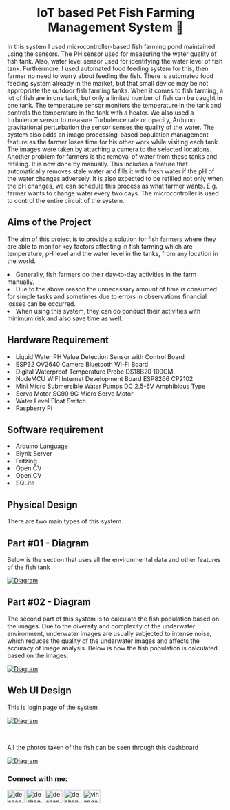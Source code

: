 <h1 align="center"> IoT based Pet Fish Farming Management System 🐠</h1>

In this system I used microcontroller-based fish farming pond maintained using the sensors.
The PH sensor used for measuring the water quality of fish tank. Also, water level sensor used for 
identifying the water level of fish tank. Furthermore, I used automated food feeding system for 
this, then farmer no need to warry about feeding the fish. There is automated food feeding system 
already in the market, but that small device may be not appropriate the outdoor fish farming tanks.
When it comes to fish farming, a lot of fish are in one tank, but only a limited number of fish can 
be caught in one tank. The temperature sensor monitors the temperature in the tank and controls 
the temperature in the tank with a heater. We also used a turbulence sensor to measure Turbulence 
rate or opacity, Arduino gravitational perturbation the sensor senses the quality of the water. The 
system also adds an image processing-based population management feature as the farmer loses 
time for his other work while visiting each tank. The images were taken by attaching a camera to 
the selected locations. Another problem for farmers is the removal of water from these tanks and 
refilling. It is now done by manually. This includes a feature that automatically removes stale water 
and fills it with fresh water if the pH of the water changes adversely. It is also expected to be 
refilled not only when the pH changes, we can schedule this process as what farmer wants. E.g.
farmer wants to change water every two days. The microcontroller is used to control the entire 
circuit of the system. 

<h2>Aims of the Project </h2>
  <p>The aim of this project is to provide a solution for fish farmers where they are able to monitor 
key factors affecting in fish farming which are temperature, pH level and the water level in the 
tanks, from any location in the world. 
        <li>Generally, fish farmers do their day-to-day activities in the farm manually.</li>
        <li>Due to the above reason the unnecessary amount of time is consumed for simple tasks and 
sometimes due to errors in observations financial losses can be occurred.</li>
        <li>When using this system, they can do conduct their activities with minimum risk and also 
save time as well.</li>
  </p>

<h2>Hardware Requirement</h2>
  <li>Liquid Water PH Value Detection Sensor with Control Board</li>
  <li>ESP32 OV2640 Camera Bluetooth Wi-Fi Board</li>
  <li>Digital Waterproof Temperature Probe DS18B20 100CM</li>
  <li>NodeMCU WIFI Internet Development Board ESP8266 CP2102</li>
  <li>Mini Micro Submersible Water Pumps DC 2.5-6V Amphibious Type</li>
  <li>Servo Motor SG90 9G Micro Servo Motor</li>
  <li>Water Level Float Switch</li>
  <li>Raspberry Pi</li>


<h2>Software requirement </h2>
  <li>Arduino Language</li>
  <li>Blynk Server</li>
  <li>Fritzing</li>
  <li>Open CV</li>
  <li>Open CV</li>
  <li>SQLite</li>


<h2> Physical Design</h2>
<p>There are two main types of this system.</p>

<h2> Part #01 - Diagram</h2>
<p>Below is the section that uses all the environmental data 
and other features of the fish tank</p>
<p align="left"> <a href="#" target="_blank" rel="noreferrer"> <img src="https://github.com/vihangad/IoT-based-Pet-Fish-Farming-Management-System/blob/master/Diagrams/01.jpg?raw=true" alt="Diagram" width="auto" height="auto"/> </a> </p>

<h2> Part #02 - Diagram</h2>
<p>The second part of this system is to calculate the fish population based on the images. Due 
to the diversity and complexity of the underwater environment, underwater images are usually 
subjected to intense noise, which reduces the quality of the underwater images and affects the 
accuracy of image analysis. Below is how the fish population is calculated based on the images.
</p>
<p align="left"> <a href="#" target="_blank" rel="noreferrer"> <img src="https://github.com/vihangad/IoT-based-Pet-Fish-Farming-Management-System/blob/master/Diagrams/02.jpg?raw=true" alt="Diagram" width="auto" height="auto"/> </a> </p>

<h2>Web UI Design</h2>
<p>This is login page of the system</p>
<p align="left"> <a href="#" target="_blank" rel="noreferrer"> <img src="https://github.com/vihangad/IoT-based-Pet-Fish-Farming-Management-System/blob/master/Diagrams/05.jpg?raw=true" alt="Diagram" width="auto" height="auto"/> </a> </p>
<br>

<p>All the photos taken of the fish can be seen through this dashboard</p>
<p align="left"> <a href="#" target="_blank" rel="noreferrer"> <img src="https://github.com/vihangad/IoT-based-Pet-Fish-Farming-Management-System/blob/master/Diagrams/06.jpg?raw=true" alt="Diagram" width="auto" height="auto"/> </a> </p>

  
 <h3 align="left">Connect with me:</h3>
<p align="left">
<a href="https://twitter.com/deshanonline" target="blank"><img align="center" src="https://raw.githubusercontent.com/rahuldkjain/github-profile-readme-generator/master/src/images/icons/Social/twitter.svg" alt="deshanonline" height="30" width="40" /></a>
<a href="https://linkedin.com/in/deshanonline" target="blank"><img align="center" src="https://raw.githubusercontent.com/rahuldkjain/github-profile-readme-generator/master/src/images/icons/Social/linked-in-alt.svg" alt="deshanonline" height="30" width="40" /></a>
<a href="https://fb.com/deshanonline" target="blank"><img align="center" src="https://raw.githubusercontent.com/rahuldkjain/github-profile-readme-generator/master/src/images/icons/Social/facebook.svg" alt="deshanonline" height="30" width="40" /></a>
<a href="https://instagram.com/deshanonline" target="blank"><img align="center" src="https://raw.githubusercontent.com/rahuldkjain/github-profile-readme-generator/master/src/images/icons/Social/instagram.svg" alt="deshanonline" height="30" width="40" /></a>
<a href="https://www.youtube.com/c/vihangadeshanofficial" target="blank"><img align="center" src="https://raw.githubusercontent.com/rahuldkjain/github-profile-readme-generator/master/src/images/icons/Social/youtube.svg" alt="vihangadeshanofficial" height="30" width="40" /></a>
</p>

  
